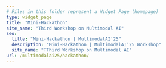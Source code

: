 ```yaml
---
# Files in this folder represent a Widget Page (homepage)
type: widget_page
title: "Mini-Hackathon"
site_name: "Third Workshop on Multimodal AI"
seo:
  title: "Mini-Hackathon | MultimodalAI'25"
  description: "Mini-Hackathon | MultimodalAI’25 Workshop"
  site_name: "TThird Workshop on Multimodal AI"
url: /multimodalai25/hackathon/
---
```

